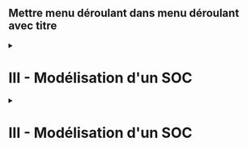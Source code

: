 ## Mettre menu déroulant dans menu déroulant avec titre

<details>
<summary><h1>III - Modélisation d'un SOC</h1></summary>

Entrée : Analyse de la menace : CTI & Donnée d'environnement : Données système et donnée réseau > SOC > Sortie : Incidents identifiés / remédiés 

  <details>
  <summary><h2>Activités principales & auxiliaires du SOC</h2></summary>

  - Activités principales :
    - Collecter de la donnée (Qu'est-ce qui se passe sur mon réseau/système ?)
    - Détecter la donnée (Identifier items d'intérêts sur la donnée collectée)
    - Trier les alertes (Prioriser et confirmer les alertes)
    - Investiguer (Levée de doute ou escalade)
    - Répondre (Répondre et minimiser les impacts)
  - Activités auxiliaires :
    - CTI : En collectant des info et de la donnée en vue d'améliorer la détection de l'attaque
    - Forensics
    - Amélioration continue : Pentest, revue des vuln

    ### 1 - La collecte de la donnée 
    Entrée : Activité Système & Réseau > Collecte > Sortie : Evénements / télémetrie 
    - Entrée : Activité des composants du SI
    - Sortie : Logs, metadata, netflow, trafic réseau
    - Responsable : Ingénieur Data, administrateur, infra
    - Objectif : Collecter de l'activité d'intérêt

    <!-- Vous pouvez continuer de la même manière pour les autres sections -->
  </details>
</details>


<details>
<summary><h1>III - Modélisation d'un SOC</h1></summary>

Entrée : Analyse de la menace : CTI & Donnée d'environnement : Données système et donnée réseau > SOC > Sortie : Incidents identifiés / remédiés 

  <details>
  <summary><h2>Activités principales & auxiliaires du SOC</h2></summary>

  - Activités principales :
    - Collecter de la donnée (Qu'est-ce qui se passe sur mon réseau/système ?)
    - Détecter la donnée (Identifier items d'intérêts sur la donnée collectée)
    - Trier les alertes (Prioriser et confirmer les alertes)
    - Investiguer (Levée de doute ou escalade)
    - Répondre (Répondre et minimiser les impacts)
  - Activités auxiliaires :
    - CTI : En collectant des info et de la donnée en vue d'améliorer la détection de l'attaque
    - Forensics
    - Amélioration continue : Pentest, revue des vuln

    ### 1 - La collecte de la donnée 
    Entrée : Activité Système & Réseau > Collecte > Sortie : Evénements / télémetrie 
    -


# Faire des formes 
: _ "nom_formes..."
🟢 :_circle 
